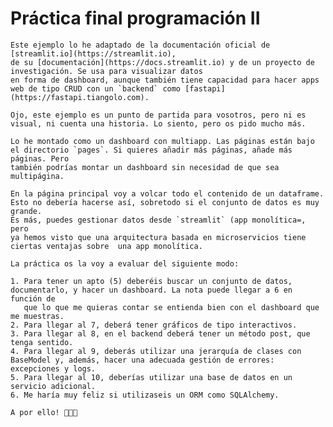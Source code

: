 # Práctica final programación II


    Este ejemplo lo he adaptado de la documentación oficial de [streamlit.io](https://streamlit.io), 
    de su [documentación](https://docs.streamlit.io) y de un proyecto de investigación. Se usa para visualizar datos
    en forma de dashboard, aunque también tiene capacidad para hacer apps web de tipo CRUD con un `backend` como [fastapi](https://fastapi.tiangolo.com).
    
    Ojo, este ejemplo es un punto de partida para vosotros, pero ni es visual, ni cuenta una historia. Lo siento, pero os pido mucho más.
    
    Lo he montado como un dashboard con multiapp. Las páginas están bajo el directorio `pages`. Si quieres añadir más páginas, añade más páginas. Pero 
    también podrías montar un dashboard sin necesidad de que sea multipágina. 
    
    En la página principal voy a volcar todo el contenido de un dataframe. Esto no debería hacerse así, sobretodo si el conjunto de datos es muy grande. 
    Es más, puedes gestionar datos desde `streamlit` (app monolítica=, pero
    ya hemos visto que una arquitectura basada en microservicios tiene ciertas ventajas sobre  una app monolítica.
    
    La práctica os la voy a evaluar del siguiente modo:
    
    1. Para tener un apto (5) deberéis buscar un conjunto de datos, documentarlo, y hacer un dashboard. La nota puede llegar a 6 en función de 
       que lo que me quieras contar se entienda bien con el dashboard que me muestras. 
    2. Para llegar al 7, deberá tener gráficos de tipo interactivos.
    3. Para llegar al 8, en el backend deberá tener un método post, que tenga sentido.
    4. Para llegar al 9, deberás utilizar una jerarquía de clases con BaseModel y, además, hacer una adecuada gestión de errores: excepciones y logs.
    5. Para llegar al 10, deberías utilizar una base de datos en un servicio adicional. 
    6. Me haría muy feliz si utilizaseis un ORM como SQLAlchemy.
   
    A por ello! 💪💪💪

